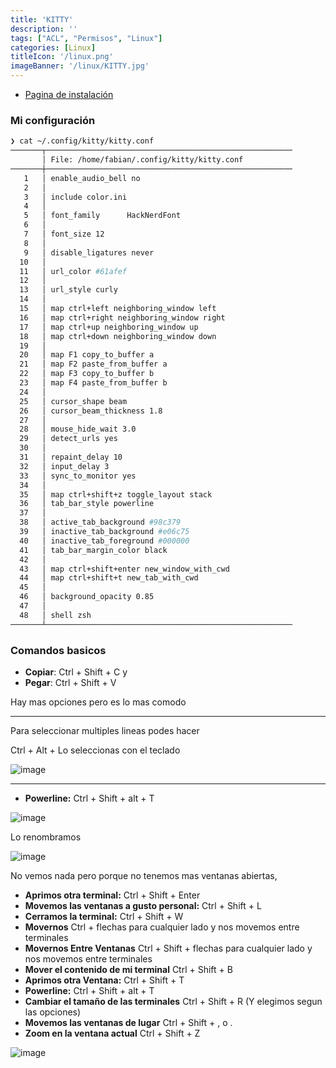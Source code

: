 ```yaml
---
title: 'KITTY'
description: ''
tags: ["ACL", "Permisos", "Linux"]
categories: [Linux]
titleIcon: '/linux.png'
imageBanner: '/linux/KITTY.jpg'
---
```


- [Pagina de instalación](https://sw.kovidgoyal.net/kitty/)

### Mi configuración

```bash
❯ cat ~/.config/kitty/kitty.conf
───────┬───────────────────────────────────────────────────────
       │ File: /home/fabian/.config/kitty/kitty.conf
───────┼───────────────────────────────────────────────────────
   1   │ enable_audio_bell no
   2   │ 
   3   │ include color.ini
   4   │ 
   5   │ font_family      HackNerdFont
   6   │ 
   7   │ font_size 12
   8   │ 
   9   │ disable_ligatures never
  10   │ 
  11   │ url_color #61afef
  12   │ 
  13   │ url_style curly
  14   │ 
  15   │ map ctrl+left neighboring_window left
  16   │ map ctrl+right neighboring_window right
  17   │ map ctrl+up neighboring_window up
  18   │ map ctrl+down neighboring_window down
  19   │ 
  20   │ map F1 copy_to_buffer a
  21   │ map F2 paste_from_buffer a
  22   │ map F3 copy_to_buffer b
  23   │ map F4 paste_from_buffer b
  24   │ 
  25   │ cursor_shape beam
  26   │ cursor_beam_thickness 1.8
  27   │ 
  28   │ mouse_hide_wait 3.0
  29   │ detect_urls yes
  30   │ 
  31   │ repaint_delay 10
  32   │ input_delay 3
  33   │ sync_to_monitor yes
  34   │ 
  35   │ map ctrl+shift+z toggle_layout stack
  36   │ tab_bar_style powerline
  37   │ 
  38   │ active_tab_background #98c379
  39   │ inactive_tab_background #e06c75
  40   │ inactive_tab_foreground #000000
  41   │ tab_bar_margin_color black
  42   │ 
  43   │ map ctrl+shift+enter new_window_with_cwd
  44   │ map ctrl+shift+t new_tab_with_cwd
  45   │ 
  46   │ background_opacity 0.85
  47   │ 
  48   │ shell zsh
───────┴───────────────────────────────────────────────────────

```

### Comandos basicos

- **Copiar**: Ctrl + Shift + C y 
- **Pegar**: Ctrl + Shift + V

Hay mas opciones pero es lo mas comodo

---

Para seleccionar multiples lineas podes hacer

Ctrl + Alt + Lo seleccionas con el teclado

![image](https://github.com/user-attachments/assets/d4231c91-4953-408b-8447-7edb00a1fb48)

---

- **Powerline:** Ctrl + Shift + alt + T

![image](https://github.com/user-attachments/assets/c3e1a632-61c4-429d-840f-ba56e62d94cf)

Lo renombramos

![image](https://github.com/user-attachments/assets/96d4c31a-a828-42e2-b1d6-c34238b8d525)

No vemos nada pero porque no tenemos mas ventanas abiertas,

- **Aprimos otra terminal:** Ctrl + Shift + Enter
- **Movemos las ventanas a gusto personal:** Ctrl + Shift + L
- **Cerramos la terminal:** Ctrl + Shift + W
- **Movernos** Ctrl  + flechas para cualquier lado y nos movemos entre terminales
- **Movernos Entre Ventanas** Ctrl + Shift + flechas para cualquier lado y nos movemos entre terminales
- **Mover el contenido de mi terminal** Ctrl  + Shift + B
- **Aprimos otra Ventana:** Ctrl + Shift + T
- **Powerline:** Ctrl + Shift + alt + T
- **Cambiar el tamaño de las terminales** Ctrl + Shift + R (Y elegimos segun las opciones)
- **Movemos las ventanas de lugar** Ctrl + Shift + , o .
- **Zoom en la ventana actual** Ctrl + Shift + Z

![image](https://i.giphy.com/media/v1.Y2lkPTc5MGI3NjExZjJqaWxzMWlzMnNjOTl2aHhkem0yZmplbXpjZ2U0bzJrOXp6dHV1MyZlcD12MV9pbnRlcm5hbF9naWZfYnlfaWQmY3Q9Zw/xT5LMVK6hOc7brtsTm/giphy.gif)